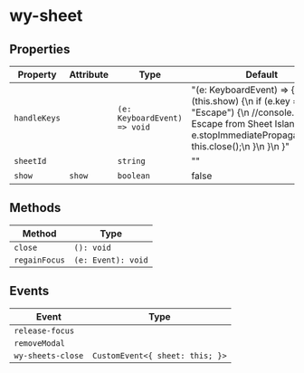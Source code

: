# wy-sheet

## Properties

| Property     | Attribute | Type                         | Default                                          |
|--------------|-----------|------------------------------|--------------------------------------------------|
| `handleKeys` |           | `(e: KeyboardEvent) => void` | "(e: KeyboardEvent) => {\n    if (this.show) {\n      if (e.key === \"Escape\") {\n        //console.log(\"The Escape from Sheet Island\");\n        e.stopImmediatePropagation();\n        this.close();\n      }\n    }\n  }" |
| `sheetId`    |           | `string`                     | ""                                               |
| `show`       | `show`    | `boolean`                    | false                                            |

## Methods

| Method        | Type               |
|---------------|--------------------|
| `close`       | `(): void`         |
| `regainFocus` | `(e: Event): void` |

## Events

| Event             | Type                            |
|-------------------|---------------------------------|
| `release-focus`   |                                 |
| `removeModal`     |                                 |
| `wy-sheets-close` | `CustomEvent<{ sheet: this; }>` |

